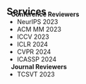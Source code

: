 <h2 id="services" style="margin: 2px 0px -15px;">Services</h2>

<div class="services">


<h4 style="margin:0 10px 0px;">Conference Reviewers</h4>

<ul style="margin:0 0 0px;">
<li>NeurIPS 2023</li>
<li>ACM MM 2023</li>
<li>ICCV 2023</li>
<li>ICLR 2024</li>
<li>CVPR 2024</li>
<li>ICASSP 2024</li>
</ul>

<h4 style="margin:0 10px 0;">Journal Reviewers</h4>

<ul style="margin:0 0 0px;">
<li>TCSVT 2023</li>
</ul>

</div>

